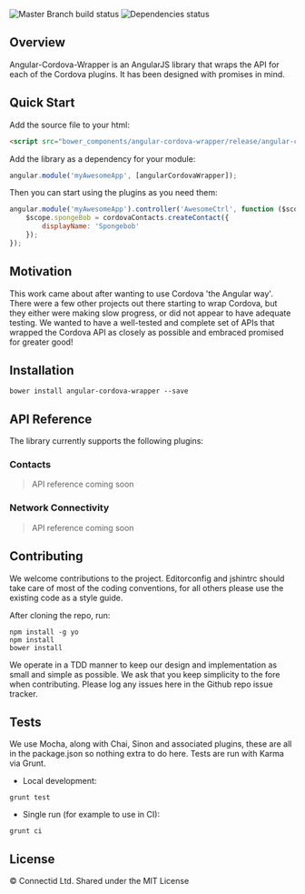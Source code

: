 ![Master Branch build status](https://circleci.com/gh/connectid/angular-cordova-wrapper.png?circle-token=3cf79bb5063b5d4fda40eb4117e261bd6d9375c0)
![Dependencies status](https://david-dm.org/connectid/angular-cordova-wrapper.png)

## Overview

Angular-Cordova-Wrapper is an AngularJS library that wraps the API for each of the Cordova plugins. It has been designed with promises in mind.

## Quick Start

Add the source file to your html:
```html
<script src="bower_components/angular-cordova-wrapper/release/angular-cordova-wrapper.js"></script>
```

Add the library as a dependency for your module:
```javascript
angular.module('myAwesomeApp', [angularCordovaWrapper]);
```

Then you can start using the plugins as you need them:
```javascript
angular.module('myAwesomeApp').controller('AwesomeCtrl', function ($scope, cordovaContacts) {
    $scope.spongeBob = cordovaContacts.createContact({
        displayName: 'Spongebob'
    });
});
```

## Motivation

This work came about after wanting to use Cordova 'the Angular way'.
There were a few other projects out there starting to wrap Cordova, but they either were making slow progress, or did not appear to have adequate testing.
We wanted to have a well-tested and complete set of APIs that wrapped the Cordova API as closely as possible and embraced promised for greater good!

## Installation

```
bower install angular-cordova-wrapper --save
```

## API Reference

The library currently supports the following plugins:

### Contacts

> API reference coming soon

### Network Connectivity

> API reference coming soon

## Contributing

We welcome contributions to the project. Editorconfig and jshintrc should take care of most of the coding conventions,
for all others please use the existing code as a style guide.

After cloning the repo, run:
```
npm install -g yo
npm install
bower install
```
We operate in a TDD manner to keep our design and implementation as small and simple as possible. We ask that you keep simplicity to the fore when contributing.
Please log any issues here in the Github repo issue tracker.

## Tests

We use Mocha, along with Chai, Sinon and associated plugins, these are all in the package.json so nothing extra to do here.
Tests are run with Karma via Grunt.

* Local development:
```
grunt test
```
* Single run (for example to use in CI):
```
grunt ci
```

## License

&copy; Connectid Ltd.
Shared under the MIT License